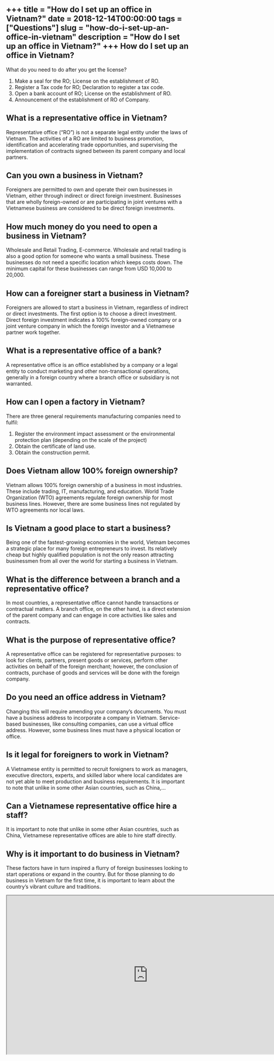+++
title = "How do I set up an office in Vietnam?"
date = 2018-12-14T00:00:00
tags = ["Questions"]
slug = "how-do-i-set-up-an-office-in-vietnam"
description = "How do I set up an office in Vietnam?"
+++
How do I set up an office in Vietnam?
-------------------------------------

What do you need to do after you get the license?

1. Make a seal for the RO; License on the establishment of RO.
2. Register a Tax code for RO; Declaration to register a tax code.
3. Open a bank account of RO; License on the establishment of RO.
4. Announcement of the establishment of RO of Company.

What is a representative office in Vietnam?
-------------------------------------------

Representative office (“RO”) is not a separate legal entity under the laws of Vietnam. The activities of a RO are limited to business promotion, identification and accelerating trade opportunities, and supervising the implementation of contracts signed between its parent company and local partners.

Can you own a business in Vietnam?
----------------------------------

Foreigners are permitted to own and operate their own businesses in Vietnam, either through indirect or direct foreign investment. Businesses that are wholly foreign-owned or are participating in joint ventures with a Vietnamese business are considered to be direct foreign investments.

How much money do you need to open a business in Vietnam?
---------------------------------------------------------

Wholesale and Retail Trading, E-commerce. Wholesale and retail trading is also a good option for someone who wants a small business. These businesses do not need a specific location which keeps costs down. The minimum capital for these businesses can range from USD 10,000 to 20,000.

How can a foreigner start a business in Vietnam?
------------------------------------------------

Foreigners are allowed to start a business in Vietnam, regardless of indirect or direct investments. The first option is to choose a direct investment. Direct foreign investment indicates a 100% foreign-owned company or a joint venture company in which the foreign investor and a Vietnamese partner work together.

What is a representative office of a bank?
------------------------------------------

A representative office is an office established by a company or a legal entity to conduct marketing and other non-transactional operations, generally in a foreign country where a branch office or subsidiary is not warranted.

How can I open a factory in Vietnam?
------------------------------------

There are three general requirements manufacturing companies need to fulfil:

1. Register the environment impact assessment or the environmental protection plan (depending on the scale of the project)
2. Obtain the certificate of land use.
3. Obtain the construction permit.

Does Vietnam allow 100% foreign ownership?
------------------------------------------

Vietnam allows 100% foreign ownership of a business in most industries. These include trading, IT, manufacturing, and education. World Trade Organization (WTO) agreements regulate foreign ownership for most business lines. However, there are some business lines not regulated by WTO agreements nor local laws.

Is Vietnam a good place to start a business?
--------------------------------------------

Being one of the fastest-growing economies in the world, Vietnam becomes a strategic place for many foreign entrepreneurs to invest. Its relatively cheap but highly qualified population is not the only reason attracting businessmen from all over the world for starting a business in Vietnam.

What is the difference between a branch and a representative office?
--------------------------------------------------------------------

In most countries, a representative office cannot handle transactions or contractual matters. A branch office, on the other hand, is a direct extension of the parent company and can engage in core activities like sales and contracts.

What is the purpose of representative office?
---------------------------------------------

A representative office can be registered for representative purposes: to look for clients, partners, present goods or services, perform other activities on behalf of the foreign merchant; however, the conclusion of contracts, purchase of goods and services will be done with the foreign company.

Do you need an office address in Vietnam?
-----------------------------------------

Changing this will require amending your company’s documents. You must have a business address to incorporate a company in Vietnam. Service-based businesses, like consulting companies, can use a virtual office address. However, some business lines must have a physical location or office.

Is it legal for foreigners to work in Vietnam?
----------------------------------------------

A Vietnamese entity is permitted to recruit foreigners to work as managers, executive directors, experts, and skilled labor where local candidates are not yet able to meet production and business requirements. It is important to note that unlike in some other Asian countries, such as China,…

Can a Vietnamese representative office hire a staff?
----------------------------------------------------

It is important to note that unlike in some other Asian countries, such as China, Vietnamese representative offices are able to hire staff directly.

Why is it important to do business in Vietnam?
----------------------------------------------

These factors have in turn inspired a flurry of foreign businesses looking to start operations or expand in the country. But for those planning to do business in Vietnam for the first time, it is important to learn about the country’s vibrant culture and traditions.

<iframe allow="accelerometer; autoplay; clipboard-write; encrypted-media; gyroscope; picture-in-picture" allowfullscreen="" class="__youtube_prefs__  epyt-is-override  no-lazyload" data-no-lazy="1" data-origheight="433" data-origwidth="770" data-skipgform_ajax_framebjll="" height="433" id="_ytid_22116" loading="lazy" src="https://www.youtube.com/embed/Rg02fU_ycoY?enablejsapi=1&autoplay=0&cc_load_policy=0&cc_lang_pref=&iv_load_policy=1&loop=0&modestbranding=0&rel=1&fs=1&playsinline=0&autohide=2&theme=dark&color=red&controls=1&" title="YouTube player" width="770"></iframe>